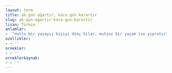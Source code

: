 ```yaml
---
layout: term
title: ak gün ağartır, kara gün karartır
slug: ak-gun-agartir-kara-gun-karartir
lisan: Türkçe
anlamlar:
- '"mutlu bir yaşayış kişiyi dinç kılar, mutsuz bir yaşam ise yıpratır" anlamında kullanılan bir söz'
ozellikler:
- - ''
ornekler:
- - ''
orneklerkaynak:
- - ''
---
```

